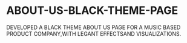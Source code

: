 # ABOUT-US-BLACK-THEME-PAGE
DEVELOPED A BLACK THEME ABOUT US PAGE FOR A MUSIC BASED PRODUCT COMPANY,WITH LEGANT EFFECTSAND VISUALIZATIONS.
